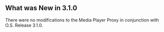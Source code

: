
## What was New in 3.1.0

There were no modifications to the Media Player Proxy in conjunction with O.S. Release 3.1.0.




